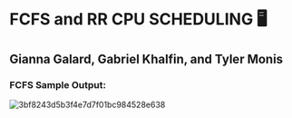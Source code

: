 # FCFS and RR CPU SCHEDULING 🖥️
## Gianna Galard, Gabriel Khalfin, and Tyler Monis

### FCFS Sample Output:
![3bf8243d5b3f4e7d7f01bc984528e638](https://user-images.githubusercontent.com/80483712/117561600-33f85e80-b066-11eb-95fa-63511cc286ce.png)

